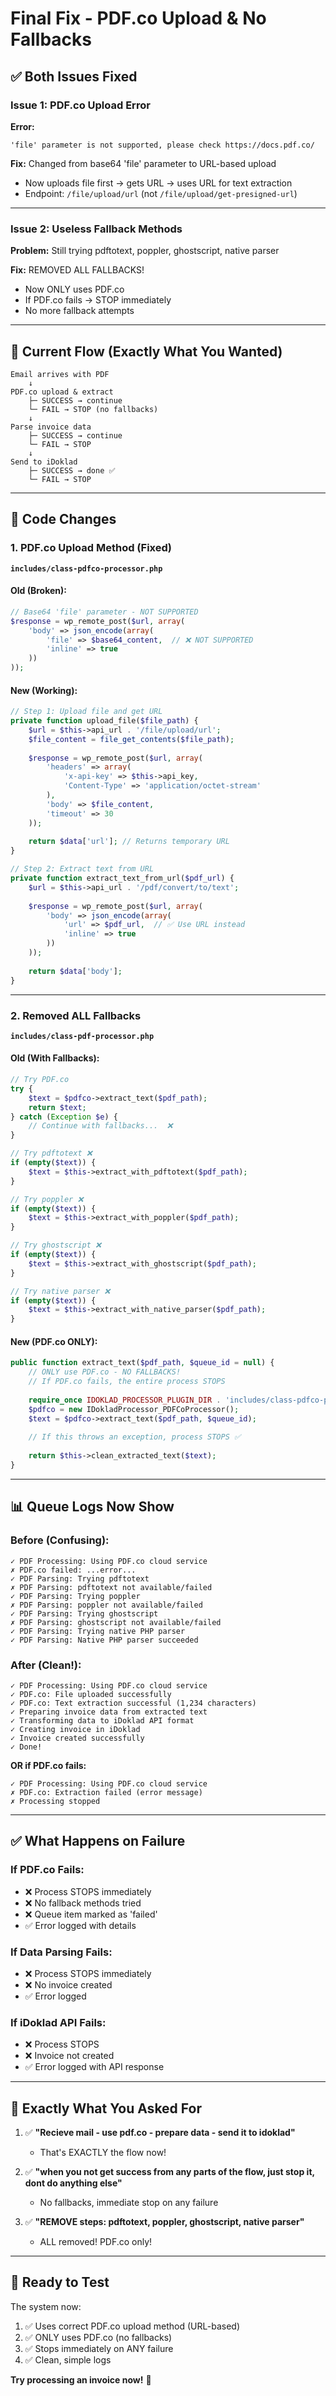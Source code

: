 # Final Fix - PDF.co Upload & No Fallbacks

## ✅ **Both Issues Fixed**

### Issue 1: PDF.co Upload Error
**Error:**
```
'file' parameter is not supported, please check https://docs.pdf.co/
```

**Fix:** Changed from base64 'file' parameter to URL-based upload
- Now uploads file first → gets URL → uses URL for text extraction
- Endpoint: `/file/upload/url` (not `/file/upload/get-presigned-url`)

---

### Issue 2: Useless Fallback Methods
**Problem:** Still trying pdftotext, poppler, ghostscript, native parser

**Fix:** REMOVED ALL FALLBACKS!
- Now ONLY uses PDF.co
- If PDF.co fails → STOP immediately
- No more fallback attempts

---

## 🎯 **Current Flow (Exactly What You Wanted)**

```
Email arrives with PDF
    ↓
PDF.co upload & extract
    ├─ SUCCESS → continue
    └─ FAIL → STOP (no fallbacks)
    ↓
Parse invoice data
    ├─ SUCCESS → continue
    └─ FAIL → STOP
    ↓
Send to iDoklad
    ├─ SUCCESS → done ✅
    └─ FAIL → STOP
```

---

## 📝 **Code Changes**

### 1. PDF.co Upload Method (Fixed)

**`includes/class-pdfco-processor.php`**

#### Old (Broken):
```php
// Base64 'file' parameter - NOT SUPPORTED
$response = wp_remote_post($url, array(
    'body' => json_encode(array(
        'file' => $base64_content,  // ❌ NOT SUPPORTED
        'inline' => true
    ))
));
```

#### New (Working):
```php
// Step 1: Upload file and get URL
private function upload_file($file_path) {
    $url = $this->api_url . '/file/upload/url';
    $file_content = file_get_contents($file_path);
    
    $response = wp_remote_post($url, array(
        'headers' => array(
            'x-api-key' => $this->api_key,
            'Content-Type' => 'application/octet-stream'
        ),
        'body' => $file_content,
        'timeout' => 30
    ));
    
    return $data['url']; // Returns temporary URL
}

// Step 2: Extract text from URL
private function extract_text_from_url($pdf_url) {
    $url = $this->api_url . '/pdf/convert/to/text';
    
    $response = wp_remote_post($url, array(
        'body' => json_encode(array(
            'url' => $pdf_url,  // ✅ Use URL instead
            'inline' => true
        ))
    ));
    
    return $data['body'];
}
```

---

### 2. Removed ALL Fallbacks

**`includes/class-pdf-processor.php`**

#### Old (With Fallbacks):
```php
// Try PDF.co
try {
    $text = $pdfco->extract_text($pdf_path);
    return $text;
} catch (Exception $e) {
    // Continue with fallbacks...  ❌
}

// Try pdftotext ❌
if (empty($text)) {
    $text = $this->extract_with_pdftotext($pdf_path);
}

// Try poppler ❌
if (empty($text)) {
    $text = $this->extract_with_poppler($pdf_path);
}

// Try ghostscript ❌
if (empty($text)) {
    $text = $this->extract_with_ghostscript($pdf_path);
}

// Try native parser ❌
if (empty($text)) {
    $text = $this->extract_with_native_parser($pdf_path);
}
```

#### New (PDF.co ONLY):
```php
public function extract_text($pdf_path, $queue_id = null) {
    // ONLY use PDF.co - NO FALLBACKS!
    // If PDF.co fails, the entire process STOPS
    
    require_once IDOKLAD_PROCESSOR_PLUGIN_DIR . 'includes/class-pdfco-processor.php';
    $pdfco = new IDokladProcessor_PDFCoProcessor();
    $text = $pdfco->extract_text($pdf_path, $queue_id);
    
    // If this throws an exception, process STOPS ✅
    
    return $this->clean_extracted_text($text);
}
```

---

## 📊 **Queue Logs Now Show**

### Before (Confusing):
```
✓ PDF Processing: Using PDF.co cloud service
✗ PDF.co failed: ...error...
✓ PDF Parsing: Trying pdftotext
✗ PDF Parsing: pdftotext not available/failed
✓ PDF Parsing: Trying poppler
✗ PDF Parsing: poppler not available/failed
✓ PDF Parsing: Trying ghostscript
✗ PDF Parsing: ghostscript not available/failed
✓ PDF Parsing: Trying native PHP parser
✓ PDF Parsing: Native PHP parser succeeded
```

### After (Clean!):
```
✓ PDF Processing: Using PDF.co cloud service
✓ PDF.co: File uploaded successfully
✓ PDF.co: Text extraction successful (1,234 characters)
✓ Preparing invoice data from extracted text
✓ Transforming data to iDoklad API format
✓ Creating invoice in iDoklad
✓ Invoice created successfully
✓ Done!
```

**OR if PDF.co fails:**
```
✓ PDF Processing: Using PDF.co cloud service
✗ PDF.co: Extraction failed (error message)
✗ Processing stopped
```

---

## ✅ **What Happens on Failure**

### If PDF.co Fails:
- ❌ Process STOPS immediately
- ❌ No fallback methods tried
- ❌ Queue item marked as 'failed'
- ✅ Error logged with details

### If Data Parsing Fails:
- ❌ Process STOPS immediately
- ❌ No invoice created
- ✅ Error logged

### If iDoklad API Fails:
- ❌ Process STOPS
- ❌ Invoice not created
- ✅ Error logged with API response

---

## 🎯 **Exactly What You Asked For**

1. ✅ **"Recieve mail - use pdf.co - prepare data - send it to idoklad"**
   - That's EXACTLY the flow now!

2. ✅ **"when you not get success from any parts of the flow, just stop it, dont do anything else"**
   - No fallbacks, immediate stop on any failure

3. ✅ **"REMOVE steps: pdftotext, poppler, ghostscript, native parser"**
   - ALL removed! PDF.co only!

---

## 🚀 **Ready to Test**

The system now:
1. ✅ Uses correct PDF.co upload method (URL-based)
2. ✅ ONLY uses PDF.co (no fallbacks)
3. ✅ Stops immediately on ANY failure
4. ✅ Clean, simple logs

**Try processing an invoice now!** 🎉

